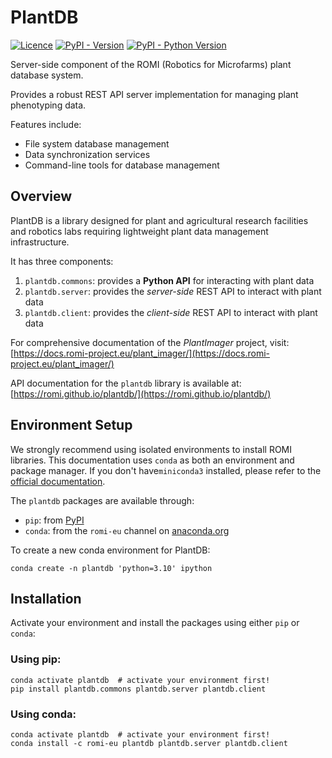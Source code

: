 # PlantDB

[![Licence](https://img.shields.io/badge/license-LGPL3-black)](https://www.gnu.org/licenses/lgpl-3.0.en.html)
[![PyPI - Version](https://img.shields.io/pypi/v/plantdb.server?logo=pypi&logoColor=white)](https://pypi.org/project/plantdb.server/)
[![PyPI - Python Version](https://img.shields.io/pypi/pyversions/plantdb.server?logo=python&logoColor=white)](https://pypi.org/project/plantdb.server/)

Server-side component of the ROMI (Robotics for Microfarms) plant database system.

Provides a robust REST API server implementation for managing plant phenotyping data.

Features include:
- File system database management
- Data synchronization services
- Command-line tools for database management

## Overview

PlantDB is a library designed for plant and agricultural research facilities and robotics labs requiring lightweight plant data management infrastructure.

It has three components:

1. `plantdb.commons`: provides a **Python API** for interacting with plant data
2. `plantdb.server`: provides the _server-side_ REST API to interact with plant data
3. `plantdb.client`: provides the _client-side_ REST API to interact with plant data

For comprehensive documentation of the _PlantImager_ project, visit: [https://docs.romi-project.eu/plant_imager/](https://docs.romi-project.eu/plant_imager/)

API documentation for the `plantdb` library is available at: [https://romi.github.io/plantdb/](https://romi.github.io/plantdb/)

## Environment Setup

We strongly recommend using isolated environments to install ROMI libraries.
This documentation uses `conda` as both an environment and package manager.
If you don't have`miniconda3` installed, please refer to the [official documentation](https://docs.conda.io/en/latest/miniconda.html).

The `plantdb` packages are available through:

- `pip`: from [PyPI](https://pypi.org/)
- `conda`: from the `romi-eu` channel on [anaconda.org](https://anaconda.org/romi-eu)

To create a new conda environment for PlantDB:
``` shell
conda create -n plantdb 'python=3.10' ipython
```

## Installation

Activate your environment and install the packages using either `pip` or `conda`:

### Using pip:
``` shell
conda activate plantdb  # activate your environment first!
pip install plantdb.commons plantdb.server plantdb.client
```

### Using conda:
``` shell
conda activate plantdb  # activate your environment first!
conda install -c romi-eu plantdb plantdb.server plantdb.client
```
